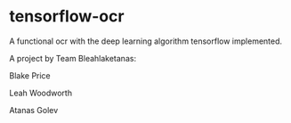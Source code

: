 # tensorflow-ocr
A functional ocr with the deep learning algorithm tensorflow implemented.


A project by Team Bleahlaketanas:

Blake Price

Leah Woodworth 

Atanas Golev
